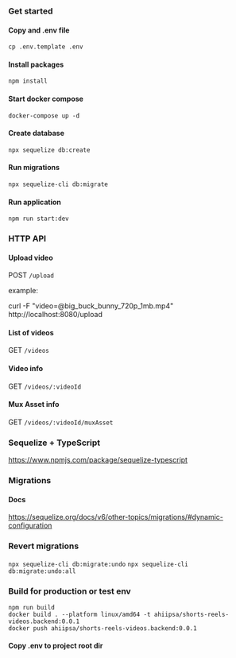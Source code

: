 ### Get started

#### Copy and .env file

`cp .env.template .env`

#### Install packages

`npm install`

#### Start docker compose 

`docker-compose up -d`

#### Create database

`npx sequelize db:create`

#### Run migrations

`npx sequelize-cli db:migrate`

#### Run application

`npm run start:dev`

### HTTP API

#### Upload video

POST `/upload`

example:

curl -F "video=@big_buck_bunny_720p_1mb.mp4" http://localhost:8080/upload

#### List of videos
GET `/videos`

#### Video info
GET `/videos/:videoId`

#### Mux Asset info
GET `/videos/:videoId/muxAsset`

### Sequelize + TypeScript

https://www.npmjs.com/package/sequelize-typescript

### Migrations

#### Docs
https://sequelize.org/docs/v6/other-topics/migrations/#dynamic-configuration

### Revert migrations

`npx sequelize-cli db:migrate:undo`
`npx sequelize-cli db:migrate:undo:all`


### Build for production or test env

```
npm run build
docker build . --platform linux/amd64 -t ahiipsa/shorts-reels-videos.backend:0.0.1
docker push ahiipsa/shorts-reels-videos.backend:0.0.1 
```

#### Copy .env to project root dir